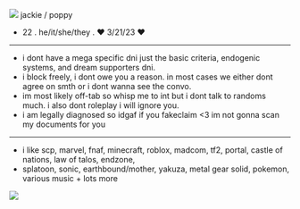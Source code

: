 ![](https://github.com/two-dee/two-dee/assets/145892647/b2037391-05aa-4fa5-9aae-3a6c9d599ceb) jackie / poppy
-  22 . he/it/she/they . ♥ 3/21/23 ♥
- --------------------------------------------------------
-  i dont have a mega specific dni just the basic criteria, endogenic systems, and dream supporters dni.
-  i block freely, i dont owe you a reason. in most cases we either dont agree on smth or i dont wanna see the convo.
-  im most likely off-tab so whisp me to int but i dont talk to randoms much. i also dont roleplay i will ignore you.
-  i am legally diagnosed so idgaf if you fakeclaim <3 im not gonna scan my documents for you
- --------------------------------------------------------
- i like scp, marvel, fnaf, minecraft, roblox, madcom, tf2, portal, castle of nations, law of talos, endzone,
- splatoon, sonic, earthbound/mother, yakuza, metal gear solid, pokemon, various music + lots more

![](https://images-wixmp-ed30a86b8c4ca887773594c2.wixmp.com/f/7af73795-0d8b-4023-aebe-13e6e2680eca/dck55hl-662980f5-4284-407b-8c30-9344d4356968.png/v1/fill/w_102,h_59/flower_boy_2_stamp_by_slayer_plz_dck55hl-fullview.png?token=eyJ0eXAiOiJKV1QiLCJhbGciOiJIUzI1NiJ9.eyJzdWIiOiJ1cm46YXBwOjdlMGQxODg5ODIyNjQzNzNhNWYwZDQxNWVhMGQyNmUwIiwiaXNzIjoidXJuOmFwcDo3ZTBkMTg4OTgyMjY0MzczYTVmMGQ0MTVlYTBkMjZlMCIsIm9iaiI6W1t7ImhlaWdodCI6Ijw9NTkiLCJwYXRoIjoiXC9mXC83YWY3Mzc5NS0wZDhiLTQwMjMtYWViZS0xM2U2ZTI2ODBlY2FcL2RjazU1aGwtNjYyOTgwZjUtNDI4NC00MDdiLThjMzAtOTM0NGQ0MzU2OTY4LnBuZyIsIndpZHRoIjoiPD0xMDIifV1dLCJhdWQiOlsidXJuOnNlcnZpY2U6aW1hZ2Uub3BlcmF0aW9ucyJdfQ.6J-n-iUDDusR01SWDdXfocMLRUJJMKEjI4ruM2916Ew)
